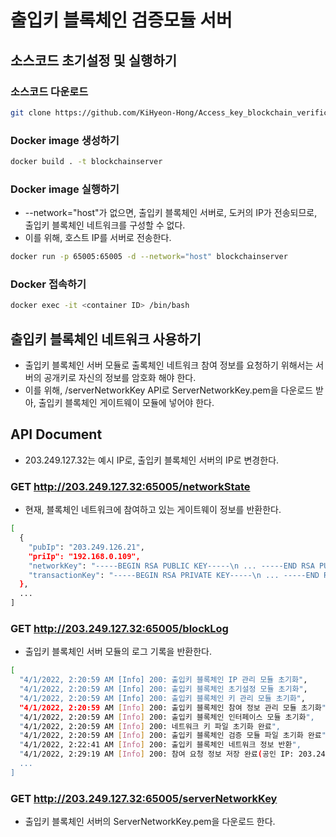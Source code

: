 # 출입키 블록체인 검증모듈 서버

## 소스코드 초기설정 및 실행하기

### 소스코드 다운로드

```bash
git clone https://github.com/KiHyeon-Hong/Access_key_blockchain_verification_server_docker_test.git
```

### Docker image 생성하기

```bash
docker build . -t blockchainserver
```

### Docker image 실행하기

- --network="host"가 없으면, 출입키 블록체인 서버로, 도커의 IP가 전송되므로, 출입키 블록체인 네트워크를 구성할 수 없다.
- 이를 위해, 호스트 IP를 서버로 전송한다.

```bash
docker run -p 65005:65005 -d --network="host" blockchainserver
```

### Docker 접속하기

```bash
docker exec -it <container ID> /bin/bash
```

## 출입키 블록체인 네트워크 사용하기

- 출입키 블록체인 서버 모듈로 출록체인 네트워크 참여 정보를 요청하기 위해서는 서버의 공개키로 자신의 정보를 암호화 해야 한다.
- 이를 위해, /serverNetworkKey API로 ServerNetworkKey.pem을 다운로드 받아, 출입키 블록체인 게이트웨이 모듈에 넣어야 한다.

## API Document

- 203.249.127.32는 예시 IP로, 출입키 블록체인 서버의 IP로 변경한다.

### GET http://203.249.127.32:65005/networkState

- 현재, 블록체인 네트워크에 참여하고 있는 게이트웨이 정보를 반환한다.

```bash
[
  {
    "pubIp": "203.249.126.21",
    "priIp": "192.168.0.109",
    "networkKey": "-----BEGIN RSA PUBLIC KEY-----\n ... -----END RSA PUBLIC KEY-----\n",
    "transactionKey": "-----BEGIN RSA PRIVATE KEY-----\n ... -----END RSA PRIVATE KEY-----\n"
  },
  ...
]
```

### GET http://203.249.127.32:65005/blockLog

- 출입키 블록체인 서버 모듈의 로그 기록을 반환한다.

```bash
[
  "4/1/2022, 2:20:59 AM [Info] 200: 출입키 블록체인 IP 관리 모듈 초기화",
  "4/1/2022, 2:20:59 AM [Info] 200: 출입키 블록체인 초기설정 모듈 초기화",
  "4/1/2022, 2:20:59 AM [Info] 200: 출입키 블록체인 키 관리 모듈 초기화",
  "4/1/2022, 2:20:59 AM [Info] 200: 출입키 블록체인 참여 정보 관리 모듈 초기화",
  "4/1/2022, 2:20:59 AM [Info] 200: 출입키 블록체인 인터페이스 모듈 초기화",
  "4/1/2022, 2:20:59 AM [Info] 200: 네트워크 키 파일 초기화 완료",
  "4/1/2022, 2:20:59 AM [Info] 200: 출입키 블록체인 검증 모듈 파일 초기화 완료",
  "4/1/2022, 2:22:41 AM [Info] 200: 출입키 블록체인 네트워크 정보 반환",
  "4/1/2022, 2:29:19 AM [Info] 200: 참여 요청 정보 저장 완료(공인 IP: 203.249.126.21, 사설 IP: 192.168.0.109)",
  ...
]
```

### GET http://203.249.127.32:65005/serverNetworkKey

- 출입키 블록체인 서버의 ServerNetworkKey.pem을 다운로드 한다.
